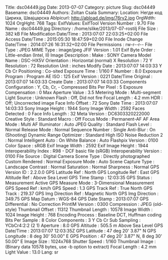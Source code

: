 Title: dsc04449.jpg
Date: 2013-07-07
Category: picture
Slug: dsc04449
Basename: dsc04449
Authors: Zoltan Csala
Summary:
Location: Негде код Цириха, Швајцарска
Ablpicurl: http://abload.de/img/76ry2.jpg
OrgWdth: 1024
OrgHght: 768
Tags:
ExifValues: ExifTool Version Number : 9.70
            File Name : dsc04449.jpg
            Directory : /home/slike/2013/07-07-rostilj
            File Size : 382 kB
            File Modification Date/Time : 2013:07:07 22:03:25+02:00
            File Access Date/Time : 2015:05:30 18:47:59+02:00
            File Inode Change Date/Time : 2014:07:26 16:31:32+02:00
            File Permissions : rw-r--r--
            File Type : JPEG
            MIME Type : image/jpeg
            JFIF Version : 1.01
            Exif Byte Order : Little-endian (Intel, II)
            Image Description :
            Make : SONY
            Camera Model Name : DSC-HX5V
            Orientation : Horizontal (normal)
            X Resolution : 72
            Y Resolution : 72
            Resolution Unit : inches
            Modify Date : 2013:07:07 14:03:33
            Y Cb Cr Positioning : Co-sited
            Exposure Time : 1/160
            F Number : 8.0
            Exposure Program : Program AE
            ISO : 125
            Exif Version : 0221
            Date/Time Original : 2013:07:07 14:03:33
            Create Date : 2013:07:07 14:03:33
            Components Configuration : Y, Cb, Cr, -
            Compressed Bits Per Pixel : 5
            Exposure Compensation : 0
            Max Aperture Value : 3.5
            Metering Mode : Multi-segment
            Light Source : Unknown
            Flash : Off, Did not fire
            Focal Length : 4.2 mm
            HDR : Off; Uncorrected image
            Face Info Offset : 72
            Sony Date Time : 2013:07:07 14:03:33
            Sony Image Height : 1944
            Sony Image Width : 2592
            Faces Detected : 0
            Face Info Length : 32
            Meta Version : DC6303320222000
            Creative Style : Standard
            Macro : Off
            Focus Mode : Permanent-AF
            AF Area Mode : Multi
            AF Illuminator : Auto
            JPEG Quality : Standard
            Flash Level : Normal
            Release Mode : Normal
            Sequence Number : Single
            Anti-Blur : On (Shooting)
            Dynamic Range Optimizer : Standard
            High ISO Noise Reduction 2 : Normal
            Intelligent Auto : On
            White Balance : Auto
            Flashpix Version : 0100
            Color Space : sRGB
            Exif Image Width : 2592
            Exif Image Height : 1944
            Interoperability Index : R98 - DCF basic file (sRGB)
            Interoperability Version : 0100
            File Source : Digital Camera
            Scene Type : Directly photographed
            Custom Rendered : Normal
            Exposure Mode : Auto
            Scene Capture Type : Landscape
            Contrast : Normal
            Saturation : Normal
            Sharpness : Normal
            GPS Version ID : 2.2.0.0
            GPS Latitude Ref : North
            GPS Longitude Ref : East
            GPS Altitude Ref : Above Sea Level
            GPS Time Stamp : 12:03:35
            GPS Status : Measurement Active
            GPS Measure Mode : 3-Dimensional Measurement
            GPS Speed Ref : km/h
            GPS Speed : 1.3
            GPS Track Ref : True North
            GPS Track : 219.37
            GPS Img Direction Ref : Magnetic North
            GPS Img Direction : 349.75
            GPS Map Datum : WGS-84
            GPS Date Stamp : 2013:07:07
            GPS Differential : No Correction
            PrintIM Version : 0300
            Compression : JPEG (old-style)
            Thumbnail Offset : 11312
            Thumbnail Length : 10578
            Image Width : 1024
            Image Height : 768
            Encoding Process : Baseline DCT, Huffman coding
            Bits Per Sample : 8
            Color Components : 3
            Y Cb Cr Sub Sampling : YCbCr4:2:2 (2 1)
            Aperture : 8.0
            GPS Altitude : 505.5 m Above Sea Level
            GPS Date/Time : 2013:07:07 12:03:35Z
            GPS Latitude : 47 deg 20' 3.87" N
            GPS Longitude : 8 deg 30' 50.00" E
            GPS Position : 47 deg 20' 3.87" N, 8 deg 30' 50.00" E
            Image Size : 1024x768
            Shutter Speed : 1/160
            Thumbnail Image : (Binary data 10578 bytes, use -b option to extract)
            Focal Length : 4.2 mm
            Light Value : 13.0
Lang: sr

